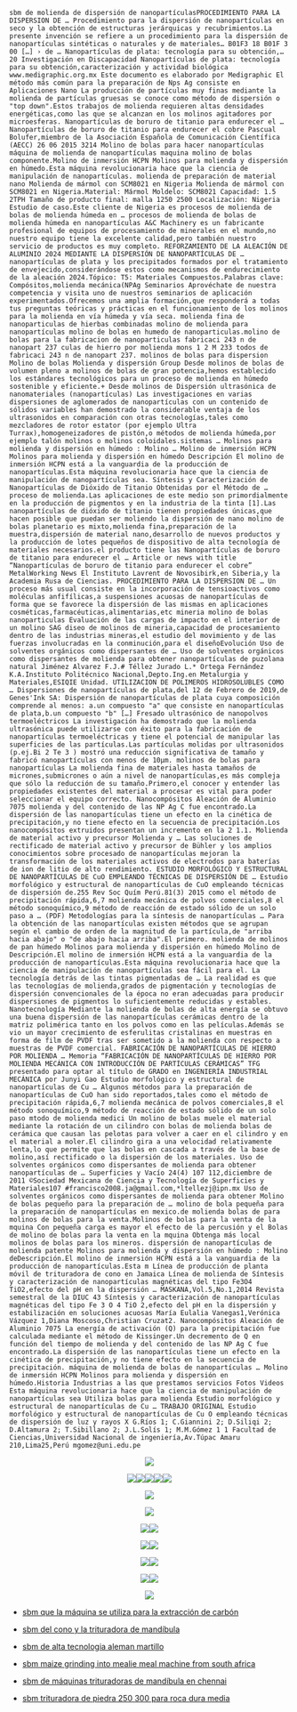 
```
sbm de molienda de dispersión de nanopartículasPROCEDIMIENTO PARA LA DISPERSION DE … Procedimiento para la dispersión de nanopartículas en seco y la obtención de estructuras jerárquicas y recubrimientos.La presente invención se refiere a un procedimiento para la dispersión de nanopartículas sintéticas o naturales y de materiales… B01F3 18 B01F 3 00 […] › de … Nanopartículas de plata: tecnología para su obtención,… 20 Investigación en Discapacidad Nanopartículas de plata: tecnología para su obtención,caracterización y actividad biológica www.medigraphic.org.mx Este documento es elaborado por Medigraphic El método más común para la preparación de Nps Ag consiste en Aplicaciones Nano La producción de partículas muy finas mediante la molienda de partículas gruesas se conoce como método de dispersión o "top down".Estos trabajos de molienda requieren altas densidades energéticas,como las que se alcanzan en los molinos agitadores por microesferas. Nanopartículas de boruro de titanio para endurecer el … Nanopartículas de boruro de titanio para endurecer el cobre Pascual Bolufer,miembro de la Asociación Española de Comunicación Científica (AECC) 26 06 2015 3214 Molino de bolas para hacer nanopartículas máquina de molienda de nanopartículas maquina molino de bolas componente.Molino de inmersión HCPN Molinos para molienda y dispersión en húmedo.Esta máquina revolucionaria hace que la ciencia de manipulación de nanopartículas. molienda de preparación de material nano Molienda de mármol con SCM8021 en Nigeria Molienda de mármol con SCM8021 en Nigeria.Material: Mármol Moldelo: SCM8021 Capacidad: 1.5 2TPH Tamaño de producto final: malla 1250 2500 Localización: Nigeria Estudio de caso.Este cliente de Nigeria es procesos de molienda de bolas de molienda húmeda en … procesos de molienda de bolas de molienda húmeda en nanopartículas A&C Machinery es un fabricante profesional de equipos de procesamiento de minerales en el mundo,no nuestro equipo tiene la excelente calidad,pero también nuestro servicio de productos es muy completo. REFORZAMIENTO DE LA ALEACIÓN DE ALUMINIO 2024 MEDIANTE LA DISPERSIÓN DE NANOPARTÍCULAS DE … nanopartículas de plata y los precipitados formados por el tratamiento de envejecido,considerándose estos como mecanismos de endurecimiento de la aleación 2024.Tópico: T5: Materiales Compuestos.Palabras clave: Compósitos,molienda mecánica(NPAg Seminarios Aprovéchate de nuestra competencia y visita uno de nuestros seminarios de aplicación experimentados.Ofrecemos una amplia formación,que responderá a todas tus preguntas teóricas y prácticas en el funcionamiento de los molinos para la molienda en vía húmeda y vía seca. molienda fina de nanoparticulas de hierbas combinadas molino de molienda para nanopartículas molino de bolas en humedo de nanoparticulas.molino de bolas para la fabricacion de nanoparticulas fabricaci 243 n de nanopart 237 culas de hierro por molienda mons 1 2 M 233 todos de fabricaci 243 n de nanopart 237. molinos de bolas para dispersion Molino de bolas Molienda y dispersión Group Desde molinos de bolas de volumen pleno a molinos de bolas de gran potencia,hemos establecido los estándares tecnológicos para un proceso de molienda en húmedo sostenible y eficiente.+ Desde molinos de Dispersión ultrasónica de nanomateriales (nanopartículas) Las investigaciones en varias dispersiones de aglomerados de nanopartículas con un contenido de sólidos variables han demostrado la considerable ventaja de los ultrasonidos en comparación con otras tecnologías,tales como mezcladores de rotor estator (por ejemplo Ultra Turrax),homogeneizadores de pistón,o métodos de molienda húmeda,por ejemplo talón molinos o molinos coloidales.sistemas … Molinos para molienda y dispersión en húmedo : Molino … Molino de inmersión HCPN Molinos para molienda y dispersión en húmedo Descripción El molino de inmersión HCPN está a la vanguardia de la producción de nanopartículas.Esta máquina revolucionaria hace que la ciencia de manipulación de nanopartículas sea. Síntesis y Caracterización de Nanopartículas de Dióxido de Titanio Obtenidas por el Método de … proceso de molienda.Las aplicaciones de este medio son primordialmente en la producción de pigmentos y en la industria de la tinta [1].Las nanopartículas de dióxido de titanio tienen propiedades únicas,que hacen posible que puedan ser moliendo la dispersión de nano molino de bolas planetario es mixto,molienda fina,preparación de la muestra,dispersión de material nano,desarrollo de nuevos productos y la producción de lotes pequeños de dispositivo de alta tecnología de materiales necesarios.el producto tiene las Nanopartículas de boruro de titanio para endurecer el … Article or news with title “Nanopartículas de boruro de titanio para endurecer el cobre” MetalWorking News El Instituto Lavrent de Novosibirk,en Siberia,y la Academia Rusa de Ciencias. PROCEDIMIENTO PARA LA DISPERSION DE … Un proceso más usual consiste en la incorporación de tensioactivos como moléculas anfifílicas,a suspensiones acuosas de nanopartículas de forma que se favorece la dispersión de las mismas en aplicaciones cosméticas,farmacéuticas,alimentarias,etc mineria molino de bolas nanoparticulas Evaluación de las cargas de impacto en el interior de un molino SAG diseo de molinos de mineria,capacidad de procesamiento dentro de las industrias mineras,el estudio del movimiento y de las fuerzas involucradas en la conminución,para el diseñoEvolución Uso de solventes orgánicos como dispersantes de … Uso de solventes orgánicos como dispersantes de molienda para obtener nanopartículas de puzolana natural Jiménez Alvarez F.J.# Téllez Jurado L.* Ortega Fernández K.A.Instituto Politécnico Nacional,Depto.Ing.en Metalurgia y Materiales,ESIQIE Unidad. UTILIZACION DE POLIMEROS HIDROSOLUBLES COMO … Dispersiones de nanopartículas de plata,del 12 de Febrero de 2019,de Genes'Ink SA: Dispersión de nanopartículas de plata cuya composición comprende al menos: a.un compuesto "a" que consiste en nanopartículas de plata,b.un compuesto "b" […] Fresado ultrasónico de nanopolvos termoeléctricos La investigación ha demostrado que la molienda ultrasónica puede utilizarse con éxito para la fabricación de nanopartículas termoeléctricas y tiene el potencial de manipular las superficies de las partículas.Las partículas molidas por ultrasonidos (p.ej.Bi 2 Te 3 ) mostró una reducción significativa de tamaño y fabricó nanopartículas con menos de 10µm. molinos de bolas para nanopartículas La molienda fina de materiales hasta tamaños de micrones,submicrones o aún a nivel de nanopartículas,es más compleja que sólo la reducción de su tamaño.Primero,el conocer y entender las propiedades existentes del material a procesar es vital para poder seleccionar el equipo correcto. Nanocompósitos Aleación de Aluminio 7075 molienda y del contenido de las NP Ag C fue encontrado.La dispersión de las nanopartículas tiene un efecto en la cinética de precipitación,y no tiene efecto en la secuencia de precipitación.Los nanocompósitos extruidos presentan un incremento en la 2 1.1. Molienda de material activo y precursor Molienda y … Las soluciones de rectificado de material activo y precursor de Bühler y los amplios conocimientos sobre procesado de nanopartículas mejoran la transformación de los materiales activos de electrodos para baterías de ion de litio de alto rendimiento. ESTUDIO MORFOLÓGICO Y ESTRUCTURAL DE NANOPARTÍCULAS DE CuO EMPLEANDO TÉCNICAS DE DISPERSIÓN DE … Estudio morfológico y estructural de nanopartículas de CuO empleando técnicas de dispersión de.255 Rev Soc Quím Perú.81(3) 2015 como el método de precipitación rápida,6,7 molienda mecánica de polvos comerciales,8 el método sonoquímico,9 método de reacción de estado sólido de un solo paso a … (PDF) Metodologías para la síntesis de nanopartículas … Para la obtención de las nanopartículas existen métodos que se agrupan según el cambio de orden de la magnitud de la partícula,de "arriba hacia abajo" o "de abajo hacia arriba".El primero. molienda de molinos de pan húmedo Molinos para molienda y dispersión en húmedo Molino de Descripción.El molino de inmersión HCPN está a la vanguardia de la producción de nanopartículas.Esta máquina revolucionaria hace que la ciencia de manipulación de nanopartículas sea fácil para el. La tecnología detrás de las tintas pigmentadas de … La realidad es que las tecnologías de molienda,grados de pigmentación y tecnologías de dispersión convencionales de la época no eran adecuadas para producir dispersiones de pigmentos lo suficientemente reducidas y estables. Nanotecnología Mediante la molienda de bolas de alta energía se obtuvo una buena dispersión de las nanopartículas cerámicas dentro de la matriz polimérica tanto en los polvos como en las películas.Además se vio un mayor crecimiento de esferulitas cristalinas en muestras en forma de film de PVDF tras ser sometido a la molienda con respecto a muestras de PVDF comercial. FABRICACIÓN DE NANOPARTÍCULAS DE HIERRO POR MOLIENDA … Memoria “FABRICACIÓN DE NANOPARTÍCULAS DE HIERRO POR MOLIENDA MECÁNICA CON INTRODUCCIÓN DE PARTÍCULAS CERÁMICAS” TFG presentado para optar al título de GRADO en INGENIERÍA INDUSTRIAL MECÁNICA por Junyi Gao Estudio morfológico y estructural de nanopartículas de Cu … Algunos métodos para la preparación de nanopartículas de CuO han sido reportados,tales como el método de precipitación rápida,6,7 molienda mecánica de polvos comerciales,8 el método sonoquímico,9 método de reacción de estado sólido de un solo paso mtodo de molienda medici Un molino de bolas muele el material mediante la rotación de un cilindro con bolas de molienda bolas de cerámica que causan las pelotas para volver a caer en el cilindro y en el material a moler.El cilindro gira a una velocidad relativamente lenta,lo que permite que las bolas en cascada a través de la base de molino,así rectificado o la dispersión de los materiales. Uso de solventes orgánicos como dispersantes de molienda para obtener nanopartículas de … Superficies y Vacío 24(4) 107 112,diciembre de 2011 ©Sociedad Mexicana de Ciencia y Tecnología de Superficies y Materiales107 #francisco2008.ja@gmail.com,*ltellezj@ipn.mx Uso de solventes orgánicos como dispersantes de molienda para obtener Molino de bolas pequeño para la preparación de … molino de bola pequeña para la preparación de nanopartículas en mexico.de molienda bolas de para molinos de bolas para la venta.Molinos de bolas para la venta de la mquina Con pequeña carga es mayor el efecto de la percusión y el Bolas de molino de bolas para la venta en la mquina Obtenga más local molinos de bolas para los mineros. dispersión de nanopartículas de molienda patente Molinos para molienda y dispersión en húmedo : Molino deDescripción.El molino de inmersión HCPN está a la vanguardia de la producción de nanopartículas.Esta m Línea de producción de planta móvil de trituradora de cono en Jamaica Línea de molienda de Síntesis y caracterización de nanopartículas magnéticas del tipo Fe3O4 TiO2,efecto del pH en la dispersión … MASKANA,Vol.5,No.1,2014 Revista semestral de la DIUC 43 Síntesis y caracterización de nanopartículas magnéticas del tipo Fe 3 O 4 TiO 2,efecto del pH en la dispersión y estabilización en soluciones acuosas María Eulalia Vanegas1,Verónica Vázquez 1,Diana Moscoso,Christian Cruzat2. Nanocompósitos Aleación de Aluminio 7075 La energía de activación (Q) para la precipitación fue calculada mediante el método de Kissinger.Un decremento de Q en función del tiempo de molienda y del contenido de las NP Ag C fue encontrado.La dispersión de las nanopartículas tiene un efecto en la cinética de precipitación,y no tiene efecto en la secuencia de precipitación. máquina de molienda de bolas de nanopartículas … Molino de inmersión HCPN Molinos para molienda y dispersión en húmedo.Historia Industrias a las que prestamos servicios Fotos Videos Esta máquina revolucionaria hace que la ciencia de manipulación de nanopartículas sea Utiliza bolas para molienda Estudio morfológico y estructural de nanopartículas de Cu … TRABAJO ORIGINAL Estudio morfológico y estructural de nanopartículas de Cu O empleando técnicas de dispersión de luz y rayos X G.Ríos 1; C.Giannini 2; D.Siliqi 2; D.Altamura 2; T.Sibillano 2; J.L.Solís 1; M.M.Gómez 1 1 Facultad de Ciencias,Universidad Nacional de ingeniería,Av.Túpac Amaru 210,Lima25,Perú mgomez@uni.edu.pe 
```

<div align="center">

<a href="https://es-crusher.shibang-china.com/github&k=sbm+de+molienda+de+dispersi%C3%B3n+de+nanopart%C3%ADculas"><img src="https://static.shibang-china.com/es/crusher/logo.jpg"></a>

<a href="https://es-crusher.shibang-china.com/github&k=sbm+de+molienda+de+dispersi%C3%B3n+de+nanopart%C3%ADculas"><img src="https://static.shibang-china.com/es/crusher/index.jpg"></a><a href="https://es-crusher.shibang-china.com/material.htmlgithub&k=sbm+de+molienda+de+dispersi%C3%B3n+de+nanopart%C3%ADculas"><img src="https://static.shibang-china.com/es/crusher/material.jpg"></a><a href="https://es-crusher.shibang-china.com/application.htmlgithub&k=sbm+de+molienda+de+dispersi%C3%B3n+de+nanopart%C3%ADculas"><img src="https://static.shibang-china.com/es/crusher/application.jpg"></a><a href="https://es-crusher.shibang-china.com/aboutus.htmlgithub&k=sbm+de+molienda+de+dispersi%C3%B3n+de+nanopart%C3%ADculas"><img src="https://static.shibang-china.com/es/crusher/aboutus.jpg"></a><a href="https://es-crusher.shibang-china.com/contact.htmlgithub&k=sbm+de+molienda+de+dispersi%C3%B3n+de+nanopart%C3%ADculas"><img src="https://static.shibang-china.com/es/crusher/contact.jpg"></a>

<a href="https://es-crusher.shibang-china.com/github&k=sbm+de+molienda+de+dispersi%C3%B3n+de+nanopart%C3%ADculas"><img src="https://static.shibang-china.com/es/crusher/banner.jpg"></a>

<a href="https://swt.shibang-china.com/github&k=sbm+de+molienda+de+dispersi%C3%B3n+de+nanopart%C3%ADculas"><img src="https://static.shibang-china.com/es/crusher/text.jpg"></a>

<a href="https://swt.shibang-china.com/github&k=sbm+de+molienda+de+dispersi%C3%B3n+de+nanopart%C3%ADculas"><img src="https://static.shibang-china.com/es/crusher/chat.jpg"></a><a href="https://es-crusher.shibang-china.com/contact.htmlgithub&k=sbm+de+molienda+de+dispersi%C3%B3n+de+nanopart%C3%ADculas"><img src="https://static.shibang-china.com/es/crusher/message.jpg"></a>

<a href="https://es-crusher.shibang-china.com/products/pe.htmlgithub&k=sbm+de+molienda+de+dispersi%C3%B3n+de+nanopart%C3%ADculas"><img src="https://static.shibang-china.com/es/crusher/pe.jpg"></a><a href="https://es-crusher.shibang-china.com/products/pf.htmlgithub&k=sbm+de+molienda+de+dispersi%C3%B3n+de+nanopart%C3%ADculas"><img src="https://static.shibang-china.com/es/crusher/pf.jpg"></a>

<a href="https://es-crusher.shibang-china.com/products/hpt.htmlgithub&k=sbm+de+molienda+de+dispersi%C3%B3n+de+nanopart%C3%ADculas"><img src="https://static.shibang-china.com/es/crusher/hpt.jpg"></a><a href="https://es-crusher.shibang-china.com/products/vsi.htmlgithub&k=sbm+de+molienda+de+dispersi%C3%B3n+de+nanopart%C3%ADculas"><img src="https://static.shibang-china.com/es/crusher/vsi.jpg"></a>

<a href="https://es-crusher.shibang-china.com/products/klv.htmlgithub&k=sbm+de+molienda+de+dispersi%C3%B3n+de+nanopart%C3%ADculas"><img src="https://static.shibang-china.com/es/crusher/klv.jpg"></a><a href="https://es-crusher.shibang-china.com/products/portable.htmlgithub&k=sbm+de+molienda+de+dispersi%C3%B3n+de+nanopart%C3%ADculas"><img src="https://static.shibang-china.com/es/crusher/portable.jpg"></a>

<a href="https://swt.shibang-china.com/github&k=sbm+de+molienda+de+dispersi%C3%B3n+de+nanopart%C3%ADculas"><img src="https://static.shibang-china.com/es/crusher/case.jpg"></a>

</div>


* [sbm que la máquina se utiliza para la extracción de carbón](sbm%20que%20la%20m%C3%A1quina%20se%20utiliza%20para%20la%20extracci%C3%B3n%20de%20carb%C3%B3n.md)

* [sbm del cono y la trituradora de mandíbula](sbm%20del%20cono%20y%20la%20trituradora%20de%20mand%C3%ADbula.md)

* [sbm de alta tecnologia aleman martillo](sbm%20de%20alta%20tecnologia%20aleman%20martillo.md)

* [sbm maize grinding into mealie meal machine from south africa](sbm%20maize%20grinding%20into%20mealie%20meal%20machine%20from%20south%20africa.md)

* [sbm de máquinas trituradoras de mandíbula en chennai](sbm%20de%20m%C3%A1quinas%20trituradoras%20de%20mand%C3%ADbula%20en%20chennai.md)

* [sbm trituradora de piedra 250 300 para roca dura media](sbm%20trituradora%20de%20piedra%20250%20300%20para%20roca%20dura%20media.md)